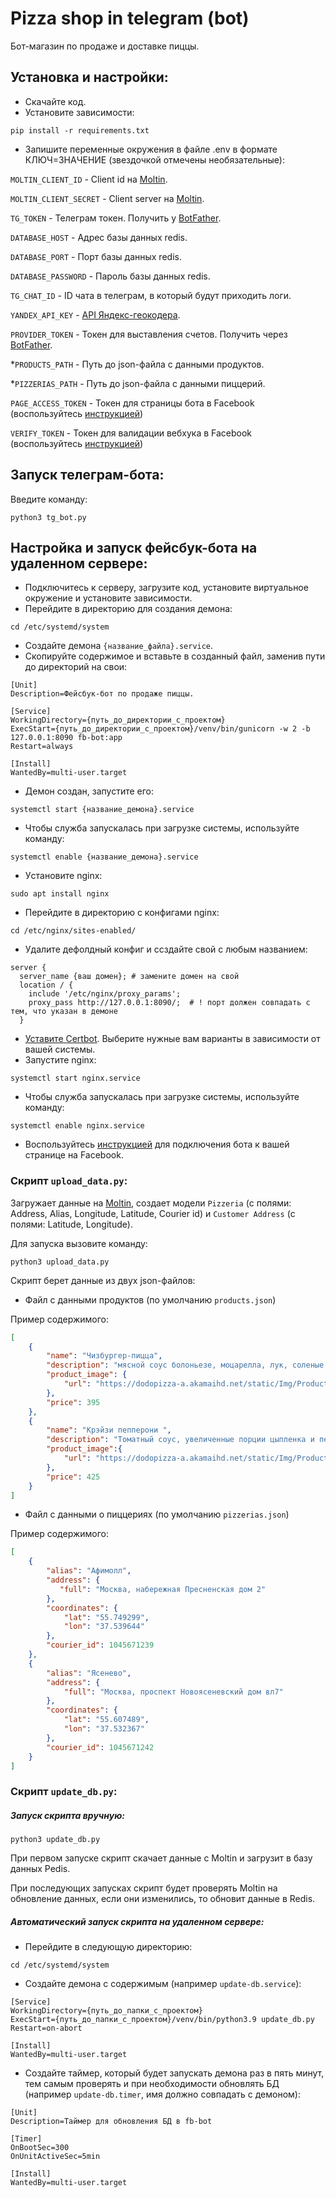# Pizza shop in telegram (bot)
Бот-магазин по продаже и доставке пиццы.
## Установка и настройки:
* Скачайте код.
* Установите зависимости:
```
pip install -r requirements.txt
```
* Запишите переменные окружения в файле .env в формате КЛЮЧ=ЗНАЧЕНИЕ (звездочкой отмечены необязательные):

`MOLTIN_CLIENT_ID` - Client id на [Moltin](https://euwest.cm.elasticpath.com/).

`MOLTIN_CLIENT_SECRET` - Client server на [Moltin](https://euwest.cm.elasticpath.com/).

`TG_TOKEN` - Телеграм токен. Получить у [BotFather](https://telegram.me/BotFather).

`DATABASE_HOST` - Адрес базы данных redis.

`DATABASE_PORT` - Порт базы данных redis.

`DATABASE_PASSWORD` - Пароль базы данных redis.

`TG_CHAT_ID` - ID чата в телеграм, в который будут приходить логи.

`YANDEX_API_KEY` - [API Яндекс-геокодера](https://developer.tech.yandex.ru/services/).

`PROVIDER_TOKEN` - Токен для выставления счетов. Получить через [BotFather](https://telegram.me/BotFather).

*`PRODUCTS_PATH` - Путь до json-файла с данными продуктов.

*`PIZZERIAS_PATH` - Путь до json-файла с данными пиццерий.

`PAGE_ACCESS_TOKEN` - Токен для страницы бота в Facebook (воспользуйтесь [инструкцией](https://dvmn.org/encyclopedia/api-docs/how-to-get-facebook-api/))

`VERIFY_TOKEN` - Токен для валидации вебхука в Facebook (воспользуйтесь [инструкцией](https://dvmn.org/encyclopedia/api-docs/how-to-get-facebook-api/))

## Запуск телеграм-бота:
Введите команду:
```commandline
python3 tg_bot.py
```

## Настройка и запуск фейсбук-бота на удаленном сервере:
* Подключитесь к серверу, загрузите код, установите виртуальное окружение и установите зависимости.
* Перейдите в директорию для создания демона:
```commandline
cd /etc/systemd/system
```
* Создайте демона `{название_файла}.service`.
* Скопируйте содержимое и вставьте в созданный файл, заменив пути до директорий на свои:
```
[Unit]
Description=Фейсбук-бот по продаже пиццы.

[Service]
WorkingDirectory={путь_до_директории_с_проектом}
ExecStart={путь_до_директории_с_проектом}/venv/bin/gunicorn -w 2 -b 127.0.0.1:8090 fb-bot:app
Restart=always

[Install]
WantedBy=multi-user.target

```
* Демон создан, запустите его:
```commandline
systemctl start {название_демона}.service
```
* Чтобы служба запускалась при загрузке системы, используйте команду:
```commandline
systemctl enable {название_демона}.service
```
* Уcтановите nginx:
```commandline
sudo apt install nginx
```
* Перейдите в директорию с конфигами nginx:
```commandline
cd /etc/nginx/sites-enabled/
```
* Удалите дефолдный конфиг и ссздайте свой с любым названием:
```
server {
  server_name {ваш домен}; # замените домен на свой
  location / {
    include '/etc/nginx/proxy_params';
    proxy_pass http://127.0.0.1:8090/;  # ! порт должен совпадать с тем, что указан в демоне
  }
```
* [Уставите Certbot](https://certbot.eff.org/lets-encrypt/). Выберите нужные вам варианты в зависимости от вашей системы.
* Запустите nginx:
```commandline
systemctl start nginx.service
```
* Чтобы служба запускалась при загрузке системы, используйте команду:
```commandline
systemctl enable nginx.service
```
* Воспользуйтесь [инструкцией](https://dvmn.org/encyclopedia/api-docs/how-to-get-facebook-api/) для подключения бота к вашей странице на Facebook.
### Скрипт `upload_data.py`:
Загружает данные на [Moltin](https://euwest.cm.elasticpath.com/),
создает модели `Pizzeria` (с полями: Address, Alias, Longitude, Latitude, Courier id)
и `Customer Address` (с полями: Latitude, Longitude).

Для запуска вызовите команду:
```commandline
python3 upload_data.py
```
Скрипт берет данные из двух json-файлов:

* Файл с данными продуктов (по умолчанию `products.json`)

Пример содержимого:
```json
[
    {
        "name": "Чизбургер-пицца",
        "description": "мясной соус болоньезе, моцарелла, лук, соленые огурчики, томаты, соус бургер",
        "product_image": {
            "url": "https://dodopizza-a.akamaihd.net/static/Img/Products/Pizza/ru-RU/1626f452-b56a-46a7-ba6e-c2c2c9707466.jpg"
        },
        "price": 395
    },
    {
        "name": "Крэйзи пепперони ",
        "description": "Томатный соус, увеличенные порции цыпленка и пепперони, моцарелла, кисло-сладкий соус",
        "product_image":{
            "url": "https://dodopizza-a.akamaihd.net/static/Img/Products/Pizza/ru-RU/7aa1638e-1bee-4162-a2df-6bbaf683a486.jpg"
        },
        "price": 425
    }
]
```
* Файл с данными о пиццериях (по умолчанию `pizzerias.json`)

Пример содержимого:
```json
[
    {
        "alias": "Афимолл",
        "address": {
           "full": "Москва, набережная Пресненская дом 2"
        },
        "coordinates": {
            "lat": "55.749299",
            "lon": "37.539644"
        },
        "courier_id": 1045671239
    },
    {
        "alias": "Ясенево",
        "address": {
            "full": "Москва, проспект Новоясеневский дом вл7"
        },
        "coordinates": {
            "lat": "55.607489",
            "lon": "37.532367"
        },
        "courier_id": 1045671242
    }
]
```
### Скрипт `update_db.py`:
##### Запуск скрипта вручную:
```commandline
python3 update_db.py
```
При первом запуске скрипт скачает данные с Moltin и загрузит в базу данных Pedis.

При последующих запусках скрипт будет проверять Moltin на обновление данных, если они изменились, то обновит данные в Redis.
##### Автоматический запуск скрипта на удаленном сервере:
* Перейдите в следующую директорию:
```commandline
cd /etc/systemd/system
```
* Создайте демона с содержимым (например `update-db.service`):
```
[Service]
WorkingDirectory={путь_до_папки_с_проектом}
ExecStart={путь_до_папки_с_проектом}/venv/bin/python3.9 update_db.py
Restart=on-abort

[Install]
WantedBy=multi-user.target
```
* Создайте таймер, который будет запускать демона раз в пять минут,
тем самым проверять и при необходимости обновлять БД (например `update-db.timer`, имя должно совпадать с демоном):
```
[Unit]
Description=Таймер для обновления БД в fb-bot

[Timer]
OnBootSec=300
OnUnitActiveSec=5min

[Install]
WantedBy=multi-user.target
```

